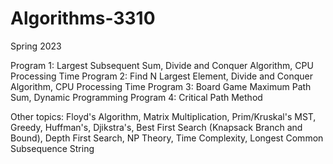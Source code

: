 # Algorithms-3310
Spring 2023

Program 1: Largest Subsequent Sum, Divide and Conquer Algorithm, CPU Processing Time
Program 2: Find N Largest Element, Divide and Conquer Algorithm, CPU Processing Time
Program 3: Board Game Maximum Path Sum, Dynamic Programming
Program 4: Critical Path Method

Other topics: Floyd's Algorithm, Matrix Multiplication, Prim/Kruskal's MST, Greedy, Huffman's, Djikstra's, Best First Search (Knapsack Branch and Bound), Depth First Search, NP Theory, Time Complexity, Longest Common Subsequence String
